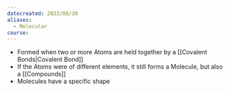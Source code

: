 ```yaml
---
datecreated: 2023/08/30
aliases:
  - Molecular
course:
---
```


- Formed when two or more Atoms are held together by a [[Covalent Bonds|Covalent Bond]]
- If the Atoms were of different elements, it still forms a Molecule, but also a [[Compounds]] 
- Molecules have a specific shape